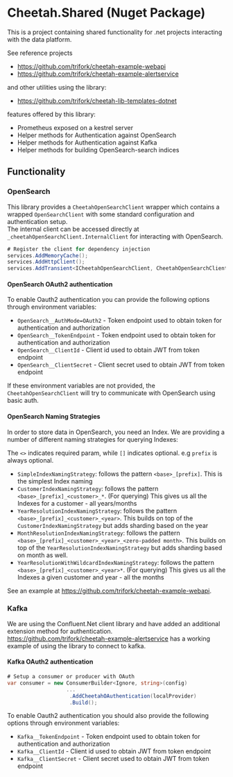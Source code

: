 # Cheetah.Shared (Nuget Package)

This is a project containing shared functionality for .net projects interacting with the data platform.

See reference projects

* <https://github.com/trifork/cheetah-example-webapi>
* <https://github.com/trifork/cheetah-example-alertservice>

and other utilities using the library:

* <https://github.com/trifork/cheetah-lib-templates-dotnet>

features offered by this library:

* Prometheus exposed on a kestrel server
* Helper methods for Authentication against OpenSearch
* Helper methods for Authentication against Kafka
* Helper methods for building OpenSearch-search indices

## Functionality

### OpenSearch

This library provides a `CheetahOpenSearchClient` wrapper which contains a wrapped `OpenSearchClient` with some standard configuration and authentication setup.  
The internal client can be accessed directly at `_cheetahOpenSearchClient.InternalClient` for interacting with OpenSearch.

```c#
# Register the client for dependency injection
services.AddMemoryCache();
services.AddHttpClient();
services.AddTransient<ICheetahOpenSearchClient, CheetahOpenSearchClient>();
```

#### OpenSearch OAuth2 authentication

To enable Oauth2 authentication you can provide the following options through environment variables:

* `OpenSearch__AuthMode=OAuth2` - Token endpoint used to obtain token for authentication and authorization
* `OpenSearch__TokenEndpoint` - Token endpoint used to obtain token for authentication and authorization
* `OpenSearch__ClientId` - Client id used to obtain JWT from token endpoint
* `OpenSearch__ClientSecret` - Client secret used to obtain JWT from token endpoint

If these environment variables are not provided, the `CheetahOpenSearchClient`  will try to communicate with OpenSearch using basic auth.

#### OpenSearch Naming Strategies

In order to store data in OpenSearch, you need an Index.
We are providing a number of different naming strategies for querying Indexes:

The `<>` indicates required param, while `[]` indicates optional. e.g `prefix` is always optional.
* `SimpleIndexNamingStrategy`: follows the pattern `<base>_[prefix]`.
    This is the simplest Index naming
* `CustomerIndexNamingStrategy`: follows the pattern `<base>_[prefix]_<customer>_*`.
    (For querying) This gives us all the Indexes for a customer - all years/months
* `YearResolutionIndexNamingStrategy`: follows the pattern `<base>_[prefix]_<customer>_<year>`.
    This builds on top of the `CustomerIndexNamingStrategy` but adds sharding based on the year
* `MonthResolutionIndexNamingStrategy`: follows the pattern `<base>_[prefix]_<customer>_<year>_<zero-padded month>`.
    This builds on top of the `YearResolutionIndexNamingStrategy` but adds sharding based on month as well.
* `YearResolutionWithWildcardIndexNamingStrategy`: follows the pattern `<base>_[prefix]_<customer>_<year>*`.
    (For querying) This gives us all the Indexes a given customer and year - all the months

See an example at <https://github.com/trifork/cheetah-example-webapi>.

### Kafka

We are using the Confluent.Net client library and have added an additional extension method for authentication.  
<https://github.com/trifork/cheetah-example-alertservice> has a working example of using the library to connect to kafka.

#### Kafka OAuth2 authentication

```c#
# Setup a consumer or producer with OAuth
var consumer = new ConsumerBuilder<Ignore, string>(config)
                   ...
                    .AddCheetahOAuthentication(localProvider)
                    .Build();
```

To enable Oauth2 authentication you should also provide the following options through environment variables:

* `Kafka__TokenEndpoint` - Token endpoint used to obtain token for authentication and authorization
* `Kafka__ClientId` - Client id used to obtain JWT from token endpoint
* `Kafka__ClientSecret` - Client secret used to obtain JWT from token endpoint
